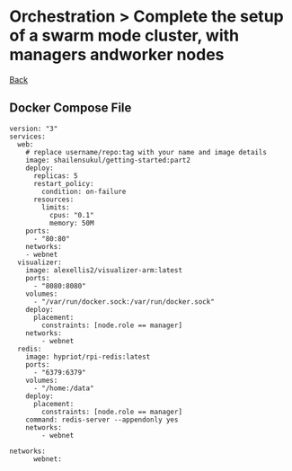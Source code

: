 # Orchestration > Complete​ ​the​ ​setup​ ​of​ ​a​ ​swarm​ ​mode​ ​cluster,​ ​with​ ​managers​ ​and​ ​worker​ ​nodes

[Back](./ReadMe.md)

## Docker Compose File
```
version: "3"
services:
  web:
    # replace username/repo:tag with your name and image details
    image: shailensukul/getting-started:part2
    deploy:
      replicas: 5
      restart_policy:
        condition: on-failure
      resources:
        limits:
          cpus: "0.1"
          memory: 50M
    ports:
      - "80:80"
    networks:
    - webnet
  visualizer:
    image: alexellis2/visualizer-arm:latest
    ports:
      - "8080:8080"
    volumes:
      - "/var/run/docker.sock:/var/run/docker.sock"
    deploy:
      placement:
        constraints: [node.role == manager]
    networks:
        - webnet
  redis:
    image: hypriot/rpi-redis:latest
    ports:
      - "6379:6379"
    volumes:
      - "/home:/data"
    deploy:
      placement:
        constraints: [node.role == manager]
    command: redis-server --appendonly yes
    networks:
        - webnet

networks:
      webnet:
```
